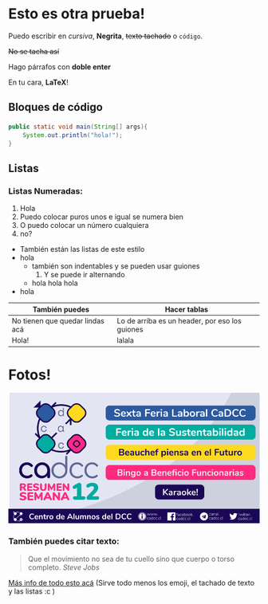 # Esto es otra prueba!

Puedo escribir en _cursiva_, **Negrita**, <s>texto tachado</s> o `código`.

~~No se tacha así~~

Hago párrafos con **doble enter**

En tu cara, **LaTeX**! 

## Bloques de código
```java
public static void main(String[] args){
    System.out.println("hola!");
}
```

## Listas

### Listas Numeradas:

1. Hola
1. Puedo colocar puros unos e igual se numera bien
2. O puedo colocar un número cualquiera
40. no?

* También están las listas de este estilo
* hola
  - también son indentables y se pueden usar guiones
    1. Y se puede ir alternando
  - hola hola hola
* hola

También puedes | Hacer tablas
------------ | -------------
No tienen que quedar lindas acá | Lo de arriba es un header, por eso los guiones
Hola! | lalala

# Fotos!

![Las imagenes van en la carpeta _\_static_](_static/s12.png)

### También puedes citar texto:

> Que el movimiento no sea de tu cuello sino que cuerpo o torso completo.
> _Steve Jobs_

[Más info de todo esto acá](https://guides.github.com/features/mastering-markdown/) (Sirve todo menos los emoji, el tachado de texto y las listas :c )
